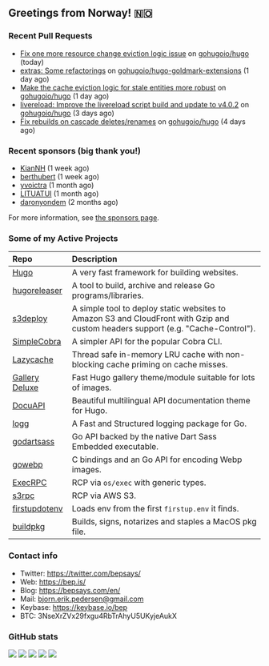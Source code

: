 ## Greetings from Norway! 🇳🇴

### Recent Pull Requests

- [Fix one more resource change eviction logic issue](https://github.com/gohugoio/hugo/pull/12461) on [gohugoio/hugo](https://github.com/gohugoio/hugo) (today)
- [extras: Some refactorings](https://github.com/gohugoio/hugo-goldmark-extensions/pull/20) on [gohugoio/hugo-goldmark-extensions](https://github.com/gohugoio/hugo-goldmark-extensions) (1 day ago)
- [Make the cache eviction logic for stale entities more robust](https://github.com/gohugoio/hugo/pull/12460) on [gohugoio/hugo](https://github.com/gohugoio/hugo) (1 day ago)
- [ livereload: Improve the livereload script build and update to v4.0.2](https://github.com/gohugoio/hugo/pull/12455) on [gohugoio/hugo](https://github.com/gohugoio/hugo) (3 days ago)
- [Fix rebuilds on cascade deletes/renames](https://github.com/gohugoio/hugo/pull/12452) on [gohugoio/hugo](https://github.com/gohugoio/hugo) (4 days ago)

### Recent sponsors (big thank you!)

- [KianNH](https://github.com/KianNH) (1 week ago)
- [berthubert](https://github.com/berthubert) (1 week ago)
- [yvoictra](https://github.com/yvoictra) (1 month ago)
- [LITUATUI](https://github.com/LITUATUI) (1 month ago)
- [daronyondem](https://github.com/daronyondem) (2 months ago)

For more information, see [the sponsors page](https://github.com/sponsors/bep/).

### Some of my Active Projects

| Repo  | Description |
| :---------------------------------------- | :------------------------------------------- |
| [Hugo](https://github.com/gohugoio/hugo)|A very fast framework for building websites. |
| [hugoreleaser](https://github.com/gohugoio/hugoreleaser)| A tool to build, archive and release Go programs/libraries.  |
| [s3deploy](https://github.com/bep/s3deploy)| A simple tool to deploy static websites to Amazon S3 and CloudFront with Gzip and custom headers support (e.g. "Cache-Control").|
| [SimpleCobra](https://github.com/bep/simplecobra)|A simpler API for the popular Cobra CLI.|
| [Lazycache](https://github.com/bep/lazycache)| Thread safe in-memory LRU cache with non-blocking cache priming on cache misses.  |
| [Gallery Deluxe](https://github.com/bep/gallerydeluxe)|Fast Hugo gallery theme/module suitable for lots of images.  |
| [DocuAPI](https://github.com/bep/docuapi)| Beautiful multilingual API documentation theme for Hugo.  |
| [logg](https://github.com/bep/logg)| A Fast and Structured logging package for Go.  |
| [godartsass](https://github.com/bep/godartsass)| Go API backed by the native Dart Sass Embedded executable. |
| [gowebp](https://github.com/bep/gowebp)|C bindings and an Go API for encoding Webp images. |
| [ExecRPC](https://github.com/bep/execrpc)|RCP via `os/exec` with generic types.  |
| [s3rpc](https://github.com/bep/s3rpc)|RCP via AWS S3.|
| [firstupdotenv](https://github.com/bep/firstupdotenv)|Loads env from the first `firstup.env` it finds. |
| [buildpkg](https://github.com/bep/buildpkg)| Builds, signs, notarizes and staples a MacOS pkg file. |

### Contact info
- Twitter: https://twitter.com/bepsays/
- Web: https://bep.is/
- Blog: https://bepsays.com/en/
- Mail: bjorn.erik.pedersen@gmail.com
- Keybase: https://keybase.io/bep
- BTC: 3NseXrZVx29fxgu4RbTrAhyU5UKyjeAukX


### GitHub stats

![](https://github-profile-summary-cards.vercel.app/api/cards/profile-details?username=bep&theme=github)
![](https://github-profile-summary-cards.vercel.app/api/cards/repos-per-language?username=bep&theme=github)
![](https://github-profile-summary-cards.vercel.app/api/cards/most-commit-language?username=bep&theme=github)
![](https://github-profile-summary-cards.vercel.app/api/cards/stats?username=bep&theme=github)
![](https://github-profile-summary-cards.vercel.app/api/cards/productive-time?username=bep&theme=github)
